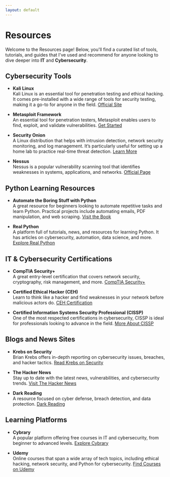 ```yaml
---
layout: default
---
```


# Resources

Welcome to the Resources page! Below, you'll find a curated list of tools, tutorials, and guides that I’ve used and recommend for anyone looking to dive deeper into **IT** and **Cybersecurity**.

## Cybersecurity Tools

- **Kali Linux**  
  Kali Linux is an essential tool for penetration testing and ethical hacking. It comes pre-installed with a wide range of tools for security testing, making it a go-to for anyone in the field. [Official Site](https://www.kali.org)

- **Metasploit Framework**  
  An essential tool for penetration testers, Metasploit enables users to find, exploit, and validate vulnerabilities. [Get Started](https://www.metasploit.com)

- **Security Onion**  
  A Linux distribution that helps with intrusion detection, network security monitoring, and log management. It’s particularly useful for setting up a home lab to practice real-time threat detection. [Learn More](https://securityonion.net)

- **Nessus**  
  Nessus is a popular vulnerability scanning tool that identifies weaknesses in systems, applications, and networks. [Official Page](https://www.tenable.com/products/nessus)

## Python Learning Resources

- **Automate the Boring Stuff with Python**  
  A great resource for beginners looking to automate repetitive tasks and learn Python. Practical projects include automating emails, PDF manipulation, and web scraping. [Visit the Book](https://automatetheboringstuff.com)

- **Real Python**  
  A platform full of tutorials, news, and resources for learning Python. It has articles on cybersecurity, automation, data science, and more. [Explore Real Python](https://realpython.com)

## IT & Cybersecurity Certifications

- **CompTIA Security+**  
  A great entry-level certification that covers network security, cryptography, risk management, and more. [CompTIA Security+](https://www.comptia.org/certifications/security)

- **Certified Ethical Hacker (CEH)**  
  Learn to think like a hacker and find weaknesses in your network before malicious actors do. [CEH Certification](https://www.eccouncil.org/programs/certified-ethical-hacker-ceh/)

- **Certified Information Systems Security Professional (CISSP)**  
  One of the most respected certifications in cybersecurity, CISSP is ideal for professionals looking to advance in the field. [More About CISSP](https://www.isc2.org/Certifications/CISSP)

## Blogs and News Sites

- **Krebs on Security**  
  Brian Krebs offers in-depth reporting on cybersecurity issues, breaches, and hacker tactics. [Read Krebs on Security](https://krebsonsecurity.com)

- **The Hacker News**  
  Stay up to date with the latest news, vulnerabilities, and cybersecurity trends. [Visit The Hacker News](https://thehackernews.com)

- **Dark Reading**  
  A resource focused on cyber defense, breach detection, and data protection. [Dark Reading](https://www.darkreading.com)

## Learning Platforms

- **Cybrary**  
  A popular platform offering free courses in IT and cybersecurity, from beginner to advanced levels. [Explore Cybrary](https://www.cybrary.it)

- **Udemy**  
  Online courses that span a wide array of tech topics, including ethical hacking, network security, and Python for cybersecurity. [Find Courses on Udemy](https://www.udemy.com)
